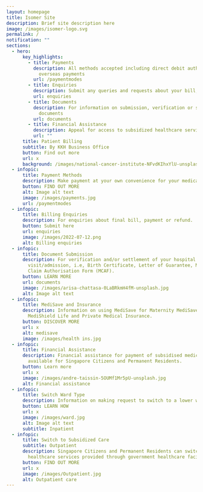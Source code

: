```yaml
---
layout: homepage
title: Isomer Site
description: Brief site description here
image: /images/isomer-logo.svg
permalink: /
notification: ""
sections:
  - hero:
      key_highlights:
        - title: Payments
          description: All methods accepted including direct debit authorisation and
            overseas payments
          url: /paymentmodes
        - title: Enquiries
          description: Submit any queries and requests about your bill, payments and refunds
          url: enquiries
        - title: Documents
          description: For information on submission, verification or settlement of
            documents
          url: documents
        - title: Financial Assistance
          description: Appeal for access to subsidized healthcare services
          url: ""
      title: Patient Billing
      subtitle: By KKH Business Office
      button: Find out more
      url: x
      background: /images/national-cancer-institute-NFvdKIhxYlU-unsplash.jpg
  - infopic:
      title: Payment Methods
      description: Make payment at your own convenience for your medical needs and expenses.
      button: FIND OUT MORE
      alt: Image alt text
      image: /images/payments.jpg
      url: /paymentmodes
  - infopic:
      title: Billing Enquiries
      description: For enquiries about final bill, payment or refund.
      button: Submit here
      url: enquiries
      image: /images/2022-07-12.png
      alt: Billing enquiries
  - infopic:
      title: Document Submission
      description: For verification and/or settlement of your hospital
        visit/admission, i.e, Birth Certificate, Letter of Guarantee, Medisave
        Claim Authorisation Form (MCAF).
      button: LEARN MORE
      url: documents
      image: /images/arisa-chattasa-0LaBRkmH4fM-unsplash.jpg
      alt: Image alt text
  - infopic:
      title: MediSave and Insurance
      description: Information on using MediSave for Maternity MediSave Package,
        MediShield Life and Private Medical Insurance.
      button: DISCOVER MORE
      url: x
      alt: medisave
      image: /images/health ins.jpg
  - infopic:
      title: Financial Assistance
      description: Financial assistance for payment of subsidised medical bills is
        available for Singapore Citizens and Permanent Residents.
      button: Learn more
      url: x
      image: /images/andre-taissin-5OUMf1Mr5pU-unsplash.jpg
      alt: Financial assistance
  - infopic:
      title: Switch Ward Type
      description: Information on making request to switch to a lower ward type.
      button: LEARN HOW
      url: x
      image: /images/ward.jpg
      alt: Image alt text
      subtitle: Inpatient
  - infopic:
      title: Switch to Subsidized Care
      subtitle: Outpatient
      description: Singapore Citizens and Permanent Residents can switch to subsidised
        healthcare services provided through government healthcare facilities.
      button: FIND OUT MORE
      url: x
      image: /images/Outpatient.jpg
      alt: Outpatient care
---
```

